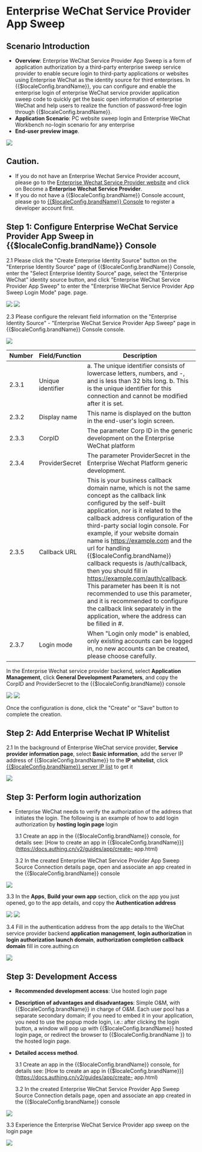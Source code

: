 # Enterprise WeChat Service Provider App Sweep

<LastUpdated/>

## Scenario Introduction

- **Overview**: Enterprise WeChat Service Provider App Sweep is a form of application authorization by a third-party enterprise sweep service provider to enable secure login to third-party applications or websites using Enterprise WeChat as the identity source for third enterprises. In {{$localeConfig.brandName}}, you can configure and enable the enterprise login of enterprise WeChat service provider application sweep code to quickly get the basic open information of enterprise WeChat and help users to realize the function of password-free login through {{$localeConfig.brandName}}.
- **Application Scenario**: PC website sweep login and Enterprise WeChat Workbench no-login scenario for any enterprise
- **End-user preview image**.

<img src="./images/07.png" >

## Caution.

- If you do not have an Enterprise Wechat Service Provider account, please go to the [Enterprise Wechat Service Provider website](https://open.work.weixin.qq.com/) and click on Become a **Enterprise Wechat Service Provider**.
- If you do not have a {{$localeConfig.brandName}} Console account, please go to [{{$localeConfig.brandName}} Console](https://authing.cn/) to register a developer account first.

## Step 1: Configure Enterprise WeChat Service Provider App Sweep in {{$localeConfig.brandName}} Console

2.1 Please click the "Create Enterprise Identity Source" button on the "Enterprise Identity Source" page of {{$localeConfig.brandName}} Console, enter the "Select Enterprise Identity Source" page, select the "Enterprise WeChat" identity source button, and click "Enterprise WeChat Service Provider App Sweep" to enter the "Enterprise WeChat Service Provider App Sweep Login Mode" page. page.

<img src="./images/04.png" >

<img src="./images/05.png" >

2.3 Please configure the relevant field information on the "Enterprise Identity Source" - "Enterprise WeChat Service Provider App Sweep" page in {{$localeConfig.brandName}} Console console.

<img src="./images/06.png" >

| Number | Field/Function    | Description                                                                                                                                                                                                                                                                                                                                                                                                                                                                                                                                                                                                                                                   |
| ------ | ----------------- | ------------------------------------------------------------------------------------------------------------------------------------------------------------------------------------------------------------------------------------------------------------------------------------------------------------------------------------------------------------------------------------------------------------------------------------------------------------------------------------------------------------------------------------------------------------------------------------------------------------------------------------------------------------- |
| 2.3.1  | Unique identifier | a. The unique identifier consists of lowercase letters, numbers, and -, and is less than 32 bits long. b. This is the unique identifier for this connection and cannot be modified after it is set.                                                                                                                                                                                                                                                                                                                                                                                                                                                           | 2.3.2 |
| 2.3.2  | Display name      | This name is displayed on the button in the end-user's login screen.                                                                                                                                                                                                                                                                                                                                                                                                                                                                                                                                                                                          | This is a unique identifier for this connection. |
| 2.3.3  | CorpID            | The parameter Corp ID in the generic development on the Enterprise WeChat platform                                                                                                                                                                                                                                                                                                                                                                                                                                                                                                                                                                            |
| 2.3.4  | ProviderSecret    | The parameter ProviderSecret in the Enterprise Wechat Platform generic development.                                                                                                                                                                                                                                                                                                                                                                                                                                                                                                                                                                           |
| 2.3.5  | Callback URL      | This is your business callback domain name, which is not the same concept as the callback link configured by the self-built application, nor is it related to the callback address configuration of the third-party social login console. For example, if your website domain name is https://example.com and the url for handling {{$localeConfig.brandName}} callback requests is /auth/callback, then you should fill in https://example.com/auth/callback. This parameter has been It is not recommended to use this parameter, and it is recommended to configure the callback link separately in the application, where the address can be filled in #. | The |
| 2.3.7  | Login mode        | When "Login only mode" is enabled, only existing accounts can be logged in, no new accounts can be created, please choose carefully.                                                                                                                                                                                                                                                                                                                                                                                                                                                                                                                          | Please choose carefully. |

In the Enterprise Wechat service provider backend, select **Application Management**, click **General Development Parameters**, and copy the CorpID and ProviderSecret to the {{$localeConfig.brandName}} console

<img src="./images/02.png" >

<img src="./images/06.png" >

Once the configuration is done, click the "Create" or "Save" button to complete the creation.

## Step 2: Add Enterprise Wechat IP Whitelist

2.1 In the background of Enterprise WeChat service provider, **Service provider information page**, select **Basic information**, add the server IP address of {{$localeConfig.brandName}} to the **IP whitelist**, click [{{$localeConfig.brandName}} server IP list](core.authing.cn/api/v2/system/public-ips) to get it

<img src="./images/01.png" >

## Step 3: Perform login authorization

- Enterprise WeChat needs to verify the authorization of the address that initiates the login. The following is an example of how to add login authorization by **hosting login page** login

  3.1 Create an app in the {{$localeConfig.brandName}} console, for details see: [How to create an app in {{$localeConfig.brandName}}](https://docs.authing.cn/v2/guides/app/create- app.html)

  3.2 In the created Enterprise WeChat Service Provider App Sweep Source Connection details page, open and associate an app created in the {{$localeConfig.brandName}} console

<img src="./images/09.png" >

3.3 In the **Apps**, **Build your own app** section, click on the app you just opened, go to the app details, and copy the **Authentication address**

<img src="./images/10.png" >

<img src="./images/11.png" >

3.4 Fill in the authentication address from the app details to the WeChat service provider backend **application management**, **login authorization** in **login authorization launch domain**, **authorization completion callback domain** fill in core.authing.cn

<img src="./images/03.png" >

## Step 3: Development Access

- **Recommended development access**: Use hosted login page

- **Description of advantages and disadvantages**: Simple O&M, with {{$localeConfig.brandName}} in charge of O&M. Each user pool has a separate secondary domain; if you need to embed it in your application, you need to use the popup mode login, i.e.: after clicking the login button, a window will pop up with {{$localeConfig.brandName}} hosted login page, or redirect the browser to {{$localeConfig.brandName }} to the hosted login page.

- **Detailed access method**.

  3.1 Create an app in the {{$localeConfig.brandName}} console, for details see: [How to create an app in {{$localeConfig.brandName}}](https://docs.authing.cn/v2/guides/app/create- app.html)

  3.2 In the created Enterprise WeChat Service Provider App Sweep Source Connection details page, open and associate an app created in the {{$localeConfig.brandName}} console

<img src="./images/09.png" >

3.3 Experience the Enterprise WeChat Service Provider app sweep on the login page

<img src="./images/07.png" >
